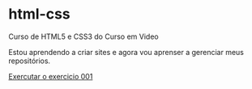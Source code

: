 # html-css
 Curso de HTML5 e CSS3 do Curso em Video

 Estou aprendendo a criar sites e agora vou aprenser a gerenciar meus repositórios.

 <a href="https://devgustavosantos.github.io/html-css/exercicios/ex001/">Exercutar o exercicio 001</a>